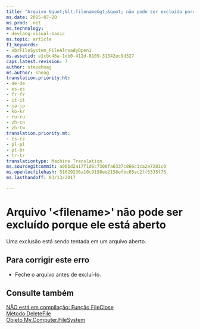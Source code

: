```yaml
---
title: "Arquivo &quot;&lt;filename&gt;&quot; não pode ser excluída porque ela está aberta | Documentos do Microsoft"
ms.date: 2015-07-20
ms.prod: .net
ms.technology:
- devlang-visual-basic
ms.topic: article
f1_keywords:
- vbrFileSystem_FileAlreadyOpen1
ms.assetid: e1cbc46a-1db0-412d-8109-31342ec9d327
caps.latest.revision: 7
author: stevehoag
ms.author: shoag
translation.priority.ht:
- de-de
- es-es
- fr-fr
- it-it
- ja-jp
- ko-kr
- ru-ru
- zh-cn
- zh-tw
translation.priority.mt:
- cs-cz
- pl-pl
- pt-br
- tr-tr
translationtype: Machine Translation
ms.sourcegitcommit: a06bd2a17f1d6c7308fa6337c866c1ca2e7281c0
ms.openlocfilehash: 51629236a10c9198ee2158efbc65ec2ff5335f76
ms.lasthandoff: 03/13/2017

---
```

# <a name="file-39ltfilenamegt39-cannot-be-deleted-because-it-is-open"></a>Arquivo '&lt;filename&gt;' não pode ser excluído porque ele está aberto
Uma exclusão está sendo tentada em um arquivo aberto.  
  
## <a name="to-correct-this-error"></a>Para corrigir este erro  
  
-   Feche o arquivo antes de excluí-lo.  
  
## <a name="see-also"></a>Consulte também  
 [NÃO está em compilação: Função FileClose](http://msdn.microsoft.com/en-us/f307b39f-a996-4ff6-ab13-e0b05ea5ab91)   
 [Método DeleteFile](http://msdn.microsoft.com/en-us/07637b38-bd99-49b1-8cc0-dc37cdb14dba)   
 [Objeto My.Computer.FileSystem](../../visual-basic/language-reference/objects/my-computer-filesystem-object.md)
